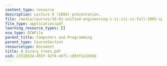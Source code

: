 ```yaml
---
content_type: resource
description: Lecture 8 (2004) presentation.
file: /media/courses/16-01-unified-engineering-i-ii-iii-iv-fall-2005-spring-2006/23510d24455f42f4ebf1c893f2a1b56b_8_binary_trees.pdf
file_type: application/pdf
learning_resource_types: []
ocw_type: OCWFile
parent_title: Computers and Programming
parent_type: CourseSection
resourcetype: Document
title: 8_binary_trees.pdf
uid: 23510d24-455f-42f4-ebf1-c893f2a1b56b
---
```

